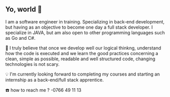 ## Yo, world 👋

I am a software engineer in training. Specializing in back-end development, but having as an objective to become one day a full stack developer. I specialize in JAVA, but am also open to other programming languages such as Go and C#. 

🎯 I truly believe that once we develop well our logical thinkng, understand how the code is executed and we learn the good practices concerning a clean, simple as possible, readable and well structured code, changing technologies is not scary. 

💡 I'm currently looking forward to completing my courses and starting an internship as a back-end/full stack apprentice.

☎️ how to reach me ? 
-0766 49 11 13
<!--
**KittyCody/KittyCody** is a ✨ _special_ ✨ repository because its `README.md` (this file) appears on your GitHub profile.

Here are some ideas to get you started:

- 🔭 I’m currently working on ...
- 🌱 I’m currently learning ...
- 👯 I’m looking to collaborate on ...
- 🤔 I’m looking for help with ...
- 💬 Ask me about ...
- 📫 How to reach me: ...
- 😄 Pronouns: ...
- ⚡ Fun fact: ...
-->
